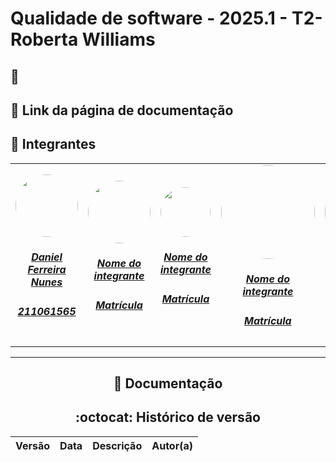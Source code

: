 # Qualidade de software - 2025.1 - T2- Roberta Williams

## :scroll: 

## :paperclip: Link da página de documentação 

## :star2: Integrantes

<center>
<table style="margin-left: auto; margin-right: auto;">
    <tr>
        <td align="center">
            <a href="link do github">
                <img style="border-radius: 50%; width: 100px; heigth: 100px" src="https://github.com/Mach1r0.png" />
                <h5 class="text-center">Daniel Ferreira Nunes</h5>
                <h5 class="text-center">211061565</h5>
            </a>
        </td>
        <td align="center">
            <a href="link do github">
                <img style="border-radius: 50%;  width: 100px; heigth: 100px" src="https://encrypted-tbn0.gstatic.com/images?q=tbn:ANd9GcRAUi3wIxO1RToN_FhwNdon8Xhiz53UFneKSg&s"/>
                <h5 class="text-center">Nome do integrante</h5>
                <h5 class="text-center">Matrícula</h5>
            </a>
        </td><td align="center">
            <a href="link do github">
                <img style="border-radius: 50%;  width: 80px;heigth: 100px" src="https://www.giantbomb.com/a/uploads/scale_small/13/139866/2783526-roberta.jpg" />
                <h5 class="text-center">Nome do integrante</h5>
                <h5 class="text-center">Matrícula</h5>
            </a>
        </td><td align="center">
            <a href="link do github">
                <img style="border-radius: 50%;  width: 150px;heigth: 100px" src="https://upload.wikimedia.org/wikipedia/commons/thumb/6/62/Katherine_Johnson_at_NASA%2C_in_1966.jpg/250px-Katherine_Johnson_at_NASA%2C_in_1966.jpg"/>
                <h5 class="text-center">Nome do integrante</h5>
                <h5 class="text-center">Matrícula</h5>
            </a>
        </td><td align="center">
            <a href="link do github">
                <img style="border-radius: 50%;  width: 150px;heigth: 100px" src="https://s2.glbimg.com/M7i2Eovi6zB-rywedhQc355033E=/e.glbimg.com/og/ed/f/original/2019/08/09/hedy_lamarr_-_1940_1.jpg"/>
                <h5 class="text-center">Nome do integrante</h5>
                <h5 class="text-center">Matrícula</h5>
            </a>
        </td><td align="center">
            <a href="link do github">
                <img style="border-radius: 50%;  width: 150px;heigth: 100px" src="https://ik.imagekit.io/smdxc0e2g3/userscontent2-endpoint/images/ef3ac225-0a27-4267-b19c-390ac862caeb/80e4d68dd69eefb7d6fe2d41a0038293.jpg?tr=w-160,rt-0"/>
                <h5 class="text-center">Nome do integrante</h5>
                <h5 class="text-center">Matrícula</h5>
            </a>
        </td>
</table>
 <! -- ## :email: Site -->
<hr/>


## :bookmark_tabs: Documentação 



## :octocat: Histórico de versão 
| Versão | Data | Descrição  |  Autor(a) |
|--------|------|------------|-----------|
